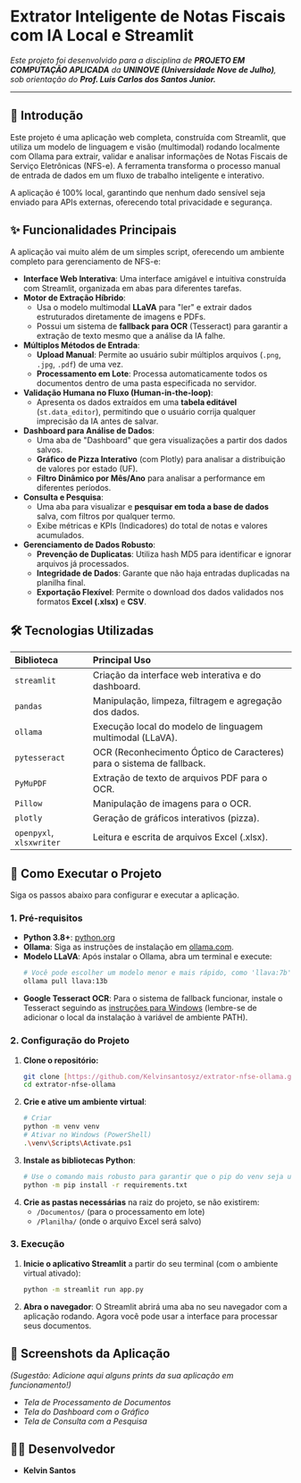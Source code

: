 # Extrator Inteligente de Notas Fiscais com IA Local e Streamlit

*Este projeto foi desenvolvido para a disciplina de **PROJETO EM COMPUTAÇÃO APLICADA** da **UNINOVE (Universidade Nove de Julho)**, sob orientação do **Prof. Luis Carlos dos Santos Junior.***

---

## 📜 Introdução

Este projeto é uma aplicação web completa, construída com Streamlit, que utiliza um modelo de linguagem e visão (multimodal) rodando localmente com Ollama para extrair, validar e analisar informações de Notas Fiscais de Serviço Eletrônicas (NFS-e). A ferramenta transforma o processo manual de entrada de dados em um fluxo de trabalho inteligente e interativo.

A aplicação é 100% local, garantindo que nenhum dado sensível seja enviado para APIs externas, oferecendo total privacidade e segurança.

## ✨ Funcionalidades Principais

A aplicação vai muito além de um simples script, oferecendo um ambiente completo para gerenciamento de NFS-e:

-   **Interface Web Interativa**: Uma interface amigável e intuitiva construída com Streamlit, organizada em abas para diferentes tarefas.
-   **Motor de Extração Híbrido**:
    -   Usa o modelo multimodal **LLaVA** para "ler" e extrair dados estruturados diretamente de imagens e PDFs.
    -   Possui um sistema de **fallback para OCR** (Tesseract) para garantir a extração de texto mesmo que a análise da IA falhe.
-   **Múltiplos Métodos de Entrada**:
    -   **Upload Manual**: Permite ao usuário subir múltiplos arquivos (`.png`, `.jpg`, `.pdf`) de uma vez.
    -   **Processamento em Lote**: Processa automaticamente todos os documentos dentro de uma pasta especificada no servidor.
-   **Validação Humana no Fluxo (Human-in-the-loop)**:
    -   Apresenta os dados extraídos em uma **tabela editável** (`st.data_editor`), permitindo que o usuário corrija qualquer imprecisão da IA antes de salvar.
-   **Dashboard para Análise de Dados**:
    -   Uma aba de "Dashboard" que gera visualizações a partir dos dados salvos.
    -   **Gráfico de Pizza Interativo** (com Plotly) para analisar a distribuição de valores por estado (UF).
    -   **Filtro Dinâmico por Mês/Ano** para analisar a performance em diferentes períodos.
-   **Consulta e Pesquisa**:
    -   Uma aba para visualizar e **pesquisar em toda a base de dados** salva, com filtros por qualquer termo.
    -   Exibe métricas e KPIs (Indicadores) do total de notas e valores acumulados.
-   **Gerenciamento de Dados Robusto**:
    -   **Prevenção de Duplicatas**: Utiliza hash MD5 para identificar e ignorar arquivos já processados.
    -   **Integridade de Dados**: Garante que não haja entradas duplicadas na planilha final.
    -   **Exportação Flexível**: Permite o download dos dados validados nos formatos **Excel (.xlsx)** e **CSV**.

## 🛠️ Tecnologias Utilizadas

| Biblioteca | Principal Uso |
| :--- | :--- |
| `streamlit` | Criação da interface web interativa e do dashboard. |
| `pandas` | Manipulação, limpeza, filtragem e agregação dos dados. |
| `ollama` | Execução local do modelo de linguagem multimodal (LLaVA). |
| `pytesseract` | OCR (Reconhecimento Óptico de Caracteres) para o sistema de fallback. |
| `PyMuPDF` | Extração de texto de arquivos PDF para o OCR. |
| `Pillow` | Manipulação de imagens para o OCR. |
| `plotly` | Geração de gráficos interativos (pizza). |
| `openpyxl`, `xlsxwriter`| Leitura e escrita de arquivos Excel (.xlsx). |

## 🚀 Como Executar o Projeto

Siga os passos abaixo para configurar e executar a aplicação.

### 1. Pré-requisitos

-   **Python 3.8+**: [python.org](https://www.python.org/downloads/)
-   **Ollama**: Siga as instruções de instalação em [ollama.com](https://ollama.com/).
-   **Modelo LLaVA**: Após instalar o Ollama, abra um terminal e execute:
    ```bash
    # Você pode escolher um modelo menor e mais rápido, como 'llava:7b'
    ollama pull llava:13b
    ```
-   **Google Tesseract OCR**: Para o sistema de fallback funcionar, instale o Tesseract seguindo as [instruções para Windows](https://github.com/tesseract-ocr/tessdoc/blob/main/Installation.md) (lembre-se de adicionar o local da instalação à variável de ambiente PATH).

### 2. Configuração do Projeto

1.  **Clone o repositório:**
    ```bash
    git clone [https://github.com/Kelvinsantosyz/extrator-nfse-ollama.git](https://github.com/Kelvinsantosyz/extrator-nfse-ollama.git)
    cd extrator-nfse-ollama
    ```
2.  **Crie e ative um ambiente virtual**:
    ```bash
    # Criar
    python -m venv venv
    # Ativar no Windows (PowerShell)
    .\venv\Scripts\Activate.ps1
    ```
3.  **Instale as bibliotecas Python**:
    ```bash
    # Use o comando mais robusto para garantir que o pip do venv seja usado
    python -m pip install -r requirements.txt
    ```
4.  **Crie as pastas necessárias** na raiz do projeto, se não existirem:
    - `/Documentos/` (para o processamento em lote)
    - `/Planilha/` (onde o arquivo Excel será salvo)

### 3. Execução

1.  **Inicie o aplicativo Streamlit** a partir do seu terminal (com o ambiente virtual ativado):
    ```bash
    python -m streamlit run app.py
    ```
2.  **Abra o navegador**: O Streamlit abrirá uma aba no seu navegador com a aplicação rodando. Agora você pode usar a interface para processar seus documentos.

## 📸 Screenshots da Aplicação

*(Sugestão: Adicione aqui alguns prints da sua aplicação em funcionamento!)*

- *Tela de Processamento de Documentos*
- *Tela do Dashboard com o Gráfico*
- *Tela de Consulta com a Pesquisa*

## 👨‍💻 Desenvolvedor

-   **Kelvin Santos**